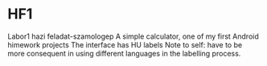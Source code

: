 # HF1
Labor1 hazi feladat-szamologep
A simple calculator, one of my first Android himework projects
The interface has HU labels
Note to self: have to be more consequent in using different languages in the labelling process.
